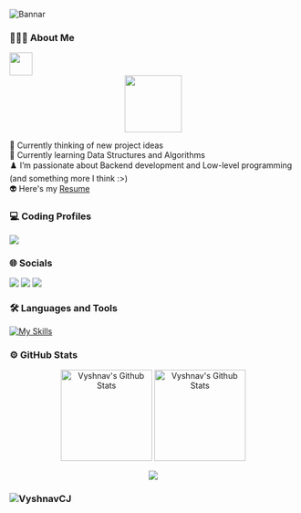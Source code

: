 
![Bannar](https://github.com/VyshnavCJ/VyshnavCJ/assets/69347001/84edeb3a-8534-44d3-a7ad-afdaae7c032a)

### 👨🏻‍💻  About Me
<img src="https://readme-typing-svg.herokuapp.com?vCenter=true&width=500&lines=Backend+Developer+and+Engineer;" height="40"/>
<div id="header" align="center">
  <img src="https://media.giphy.com/media/3wsrhM8EFqSprUAxbv/giphy.gif" width="100"/>
</div>

🔭 Currently thinking of new project ideas \
🌱 Currently learning Data Structures and Algorithms \
♟️ I’m passionate about Backend development and Low-level programming (and something more I think :>) \
👽 Here's my [Resume](https://drive.google.com/file/d/1o7OorlTqBC8SjWs9Mg7MyzsqhfM1mvCB/view?usp=sharing) 

### 💻 Coding Profiles
<p >
  <a href="https://leetcode.com/vyshnavcj/"><img src="https://img.shields.io/badge/-LeetCode-FFA116?style=for-the-badge&logo=LeetCode&logoColor=black"></a>
</p>


### 🌐 Socials
<div>
  <a href="mailto:vyshnavcj@protonmail.com"><img src="https://img.shields.io/badge/-vyshnavcj%40protonmail.com-7B83EB?&style=for-the-badge&logo=Protonmail&logoColor=white" ></a>  
  <a href="https://www.linkedin.com/in/vyshnavcj"><img src="https://img.shields.io/badge/Vyshnav C J-%230077B5.svg?&style=for-the-badge&logo=linkedin&logoColor=white" ></a> 
  <a href="https://twitter.com/Vyshnav_C_J"><img src="https://img.shields.io/badge/Vyshnav C J-%23000000.svg?&style=for-the-badge&logo=X&logoColor=white"></a>
</div>

### 🛠 Languages and Tools
[![My Skills](https://skillicons.dev/icons?i=cpp,c,cs,js,ts,mysql,css,html,nodejs,express,mongodb,dotnet,jest,postman,git,neovim,linux,bash&theme=dark)](https://skillicons.dev)



### ⚙️ GitHub Stats
<div>
  <p align="center">
    <img height="160" alt="Vyshnav's Github Stats" src="https://github-readme-stats-sigma-five.vercel.app/api?username=VyshnavCJ&theme=dark&show_icons=true&count_private=true&include_all_commits=true" />    <img alt="Vyshnav's Github Stats" height="160" src="https://github-readme-stats.vercel.app/api/top-langs/?username=VyshnavCJ&theme=dark&hide_border=false&include_all_commits=true&count_private=true&layout=compact" />
  </p>  
  <p align="center">
        <img src="https://github-readme-streak-stats.herokuapp.com/?user=VyshnavCJ&theme=dark&hide_border=false"/>
  </p>
</div>

<h3><p> <img src="https://komarev.com/ghpvc/?username=VyshnavCJ&label=Profile%20views&color=6805D3&style=flat" alt="VyshnavCJ" /> </p></h3>
